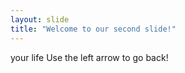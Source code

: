 ```yaml
---
layout: slide
title: "Welcome to our second slide!"
---
```

your life
Use the left arrow to go back!
